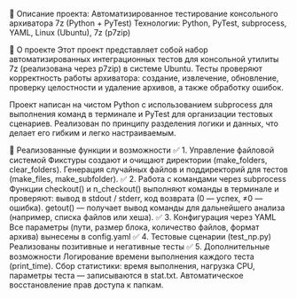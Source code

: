 📄 Описание проекта: Автоматизированное тестирование консольного архиватора 7z (Python + PyTest)
Технологии: Python, PyTest, subprocess, YAML, Linux (Ubuntu), 7z (p7zip)

🎯 О проекте
Этот проект представляет собой набор автоматизированных интеграционных тестов для консольной утилиты 7z (реализована через p7zip) в системе Ubuntu. Тесты проверяют корректность работы архиватора: создание, извлечение, обновление, проверку целостности и удаление архивов, а также обработку ошибок.

Проект написан на чистом Python с использованием subprocess для выполнения команд в терминале и PyTest для организации тестовых сценариев. Реализован по принципу разделения логики и данных, что делает его гибким и легко настраиваемым.

🔧 Реализованные функции и возможности
✅ 1. Управление файловой системой
Фикстуры создают и очищают директории (make_folders, clear_folders).
Генерация случайных файлов и поддиректорий для тестов (make_files, make_subfolder).
✅ 2. Работа с командами через subprocess
Функции checkout() и n_checkout() выполняют команды в терминале и проверяют:
вывод в stdout / stderr,
код возврата (0 — успех, ≠0 — ошибка).
getout() — получает вывод команды для дальнейшего анализа (например, списка файлов или хеша).
✅ 3. Конфигурация через YAML
Все параметры (пути, размер блока, количество файлов, формат архива) вынесены в config.yaml
✅ 4. Тестовые сценарии (test_np.py)
Реализованы позитивные и негативные тесты
✅ 5. Дополнительные возможности
Логирование времени выполнения каждого теста (print_time).
Сбор статистики: время выполнения, нагрузка CPU, параметры теста — записываются в stat.txt.
Автоматическое восстановление прав доступа к папкам.
